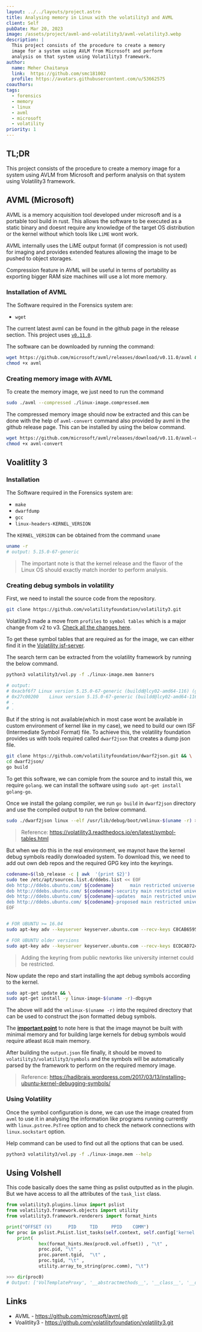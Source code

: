 ```yaml
---
layout: ../../layouts/project.astro
title: Analysing memory in Linux with the volatility3 and AVML
client: Self
pubDate: Mar 20, 2023
image: /assets/project/avml-and-volatility3/avml-volatility3.webp
description: |
  This project consists of the procedure to create a memory 
  image for a system using AVLM from Microsoft and perform
  analysis on that system using Volatility3 framework.
author: 
  name: Meher Chaitanya
  link:  https://github.com/smc181002
  profile: https://avatars.githubusercontent.com/u/53662575
coauthors:
tags:
  - forensics
  - memory
  - linux
  - avml
  - microsoft
  - volatility
priority: 1
---
```


## TL;DR

This project consists of the procedure to create a memory 
image for a system using AVLM from Microsoft and perform
analysis on that system using Volatility3 framework.

## AVML (Microsoft)

AVML is a memory acquisition tool developed under microsoft
and is a portable tool build in rust. This allows the 
software to be executed as a static binary and doesnt 
require any knowledge of the target OS distribution or the 
kernel without which tools like `LiME` wont work.

AVML internally uses the LiME output format (if compression
is not used) for imaging and provides extended features 
allowing the image to be pushed to object storages.

Compression feature in AVML will be useful in terms of 
portability as exporting bigger RAM size machines will use
a lot more memory.

### Installation of AVML

The Software required in the Forensics system are:

- `wget`

The current latest avml can be found in the github
page in the release section. This project uses
[`v0.11.0`](https://github.com/microsoft/avml/releases/tag/v0.11.0).

The software can be downloaded by running the command:
```bash
wget https://github.com/microsoft/avml/releases/download/v0.11.0/avml &&
chmod +x avml
```

### Creating memory image with AVML

To create the memory image, we just need to run the command
```bash
sudo ./avml --compressed ./linux-image.compressed.mem
```

The compressed memory image should now be extracted and 
this can be done with the help of `avml-convert` command 
also provided by avml in the github release page. This can
be installed by using the below command.

```bash
wget https://github.com/microsoft/avml/releases/download/v0.11.0/avml-convert &&
chmod +x avml-convert
```

## Voalitlity 3

### Installation

The Software required in the Forensics system are:

- `make`
- `dwarfdump`
- `gcc`
- `linux-headers-KERNEL_VERSION`

The `KERNEL_VERSION` can be obtained from the command 
`uname`

```bash
uname -r
# output: 5.15.0-67-generic
```

> The important note is that the kernel release and the 
flavor of the Linux OS should exactly match inorder to 
perform analysis.

### Creating debug symbols in volatility

First, we need to install the source code from the 
repository.

```bash
git clone https://github.com/volatilityfoundation/volatility3.git
```

Volatility3 made a move from `profiles` to `symbol tables` 
which is a major change from v2 to v3. 
[Check all the changes here](https://volatility3.readthedocs.io/en/latest/vol2to3.html).

To get these symbol tables that are required as for the 
image, we can either find it in the 
[Volatility isf-server](https://isf-server.techanarchy.net/).

The search term can be extracted from the volatility 
framework by running the below command.

```bash
python3 volatility3/vol.py -f ./linux-image.mem banners

# output: 
# 0xacbf6f7	Linux version 5.15.0-67-generic (buildd@lcy02-amd64-116) (gcc (Ubuntu 11.3.0-1ubuntu1~22.04) 11.3.0, GNU ld (GNU Binutils for Ubuntu) 2.38) #74-Ubuntu SMP Wed Feb 22 14:14:39 UTC 2023 (Ubuntu 5.15.0-67.74-generic 5.15.85)
# 0x27c00200	Linux version 5.15.0-67-generic (buildd@lcy02-amd64-116) (gcc (Ubuntu 11.3.0-1ubuntu1~22.04) 11.3.0, GNU ld (GNU Binutils for Ubuntu) 2.38) #74-Ubuntu SMP Wed Feb 22 14:14:39 UTC 2023 (Ubuntu 5.15.0-67.74-generic 5.15.85)
# .
# .
```

But if the string is not available(which in most case wont 
be available in custom environment of kernel like in my 
case), we need to build our own ISF (Intermediate Symbol 
Format) file. To achieve this, the volatility foundation 
provides us with tools required called `dwarf2json` that 
creates a dump json file.

```bash
git clone https://github.com/volatilityfoundation/dwarf2json.git && \
cd dwarf2json/
go build
```

To get this software, we can comiple from the source and to
install this, we require `golang`. we can install the 
software using `sudo apt-get install golang-go`. 

Once we install the golang compiler, we run `go build` in 
`dwarf2json` directory and use the compiled output to run
the below command.

```bash
sudo ./dwarf2json linux --elf /usr/lib/debug/boot/vmlinux-$(uname -r) > output.json
```

> Reference: https://volatility3.readthedocs.io/en/latest/symbol-tables.html

But when we do this in the real environment, we maynot 
have the kernel debug symbols readily donwloaded system.
To download this, we need to add out own deb repos and the
required GPG key into the keyrings.

```bash
codename=$(lsb_release -c | awk  '{print $2}')
sudo tee /etc/apt/sources.list.d/ddebs.list << EOF
deb http://ddebs.ubuntu.com/ ${codename}      main restricted universe multiverse
deb http://ddebs.ubuntu.com/ ${codename}-security main restricted universe multiverse
deb http://ddebs.ubuntu.com/ ${codename}-updates  main restricted universe multiverse
deb http://ddebs.ubuntu.com/ ${codename}-proposed main restricted universe multiverse
EOF
```

```bash

# FOR UBUNTU >= 16.04
sudo apt-key adv --keyserver keyserver.ubuntu.com --recv-keys C8CAB6595FDFF622

# FOR UBUNTU older versions
sudo apt-key adv --keyserver keyserver.ubuntu.com --recv-keys ECDCAD72428D7C01
```

> Adding the keyring from public newtorks like university 
internet could be restricted.

Now update the repo and start installing the apt debug 
symbols according to the kernel.

```bash
sudo apt-get update && \
sudo apt-get install -y linux-image-$(uname -r)-dbgsym
```

The above will add the `vmlinux-$(uname -r)` into the 
required directory that can be used to construct the json 
formatted debug symbols.

The <u>__important point__</u> to note here is that the 
image maynot be built with minimal memory and for building
large kernels for debug symbols would require atleast 
`8GiB` main memory.

After building the `output.json` file finally, it should be
moved to `volatility3/volatility3/symbols` and the symbols
will be automatically parsed by the framework to perform on
the required memory image.

> Reference: https://hadibrais.wordpress.com/2017/03/13/installing-ubuntu-kernel-debugging-symbols/


### Using Volatility

Once the symbol configuration is done, we can use the image
created from `avml` to use it in analysing the information
like programs running currently with `linux.pstree.PsTree`
option and to check the network connections with 
`linux.sockstart` option.

Help command can be used to find out all the options that
can be used.

```bash
python3 volatility3/vol.py -f ./linux-image.mem --help
```

## Using Volshell

This code basically does the same thing as pslist outputted 
as in the plugin. But we have access to all the attributes 
of the `task_list` class.

```python
from volatility3.plugins.linux import pslist
from volatility3.framework.objects import utility
from volatility3.framework.renderers import format_hints

print("OFFSET (V)      PID     TID     PPID    COMM")
for proc in pslist.PsList.list_tasks(self.context, self.config['kernel']):
    print(
            hex(format_hints.Hex(proc0.vol.offset)) , "\t" , 
            proc.pid, "\t" , 
            proc.parent.tgid,  "\t" , 
            proc.tgid, "\t" , 
            utility.array_to_string(proc.comm), "\t")
```

```python
>>> dir(proc0)
# Output: ['VolTemplateProxy', '__abstractmethods__', '__class__', '__delattr__', '__dict__', '__dir__', '__doc__', '__eq__', '__format__', '__ge__', '__getattr__', '__getattribute__', '__gt__', '__hash__', '__init__', '__init_subclass__', '__le__', '__lt__', '__mce_reserved', '__module__', '__ne__', '__new__', '__reduce__', '__reduce_ex__', '__repr__', '__setattr__', '__sizeof__', '__state', '__str__', '__subclasshook__', '__weakref__', '_abc_impl', '_add_process_layer', '_check_members', '_concrete_members', '_context', '_vol', 'acct_rss_mem1', 'acct_timexpd', 'acct_vm_mem1', 'active_memcg', 'active_mm', 'add_process_layer', 'alloc_lock', 'atomic_flags', 'audit_context', 'backing_dev_info', 'bio_list', 'blocked', 'bpf_ctx', 'bpf_storage', 'btrace_seq', 'cached_requested_key', 'capture_control', 'cast', 'cg_list', 'cgroups', 'children', 'clear_child_tid', 'closid', 'comm', 'compat_robust_list', 'core_cookie', 'core_node', 'core_occupation', 'cpu', 'cpus_mask', 'cpus_ptr', 'cpuset_mem_spread_rotor', 'cpuset_slab_spread_rotor', 'cred', 'curr_ret_depth', 'curr_ret_stack', 'default_timer_slack_ns', 'delays', 'dirty_paused_when', 'dl', 'exit_code', 'exit_signal', 'exit_state', 'files', 'flags', 'frozen', 'fs', 'ftrace_timestamp', 'futex_exit_mutex', 'futex_state', 'get_process_memory_sections', 'get_symbol_table_name', 'get_threads', 'group_leader', 'gtime', 'has_member', 'has_valid_member', 'has_valid_members', 'il_prev', 'in_eventfd', 'in_execve', 'in_iowait', 'in_memstall', 'in_ubsan', 'in_user_fault', 'io_context', 'io_uring', 'ioac', 'is_kernel_thread', 'is_thread_group_leader', 'is_user_thread', 'jobctl', 'journal_info', 'kmap_ctrl', 'kretprobe_instances', 'l1d_flush_kill', 'last_siginfo', 'last_sum_exec_runtime', 'last_switch_count', 'last_switch_time', 'last_task_numa_placement', 'last_wakee', 'loginuid', 'maj_flt', 'mce_addr', 'mce_count', 'mce_kflags', 'mce_kill_me', 'mce_ripv', 'mce_vaddr', 'mce_whole_page', 'member', 'memcg_in_oom', 'memcg_nr_pages_over_high', 'memcg_oom_gfp_mask', 'memcg_oom_order', 'mempolicy', 'mems_allowed', 'mems_allowed_seq', 'migration_disabled', 'migration_flags', 'migration_pending', 'min_flt', 'mm', 'nameidata', 'nivcsw', 'no_cgroup_migration', 'node_stamp', 'normal_prio', 'nr_cpus_allowed', 'nr_dirtied', 'nr_dirtied_pause', 'nsproxy', 'numa_faults', 'numa_faults_locality', 'numa_group', 'numa_migrate_retry', 'numa_pages_migrated', 'numa_preferred_nid', 'numa_scan_period', 'numa_scan_period_max', 'numa_scan_seq', 'numa_work', 'nvcsw', 'on_cpu', 'on_rq', 'oom_reaper_list', 'oom_reaper_timer', 'pagefault_disabled', 'parent', 'parent_exec_id', 'patch_state', 'pdeath_signal', 'pending', 'perf_event_ctxp', 'perf_event_list', 'perf_event_mutex', 'personality', 'pf_io_worker', 'pi_blocked_on', 'pi_lock', 'pi_state_cache', 'pi_state_list', 'pi_top_task', 'pi_waiters', 'pid', 'pid_links', 'plug', 'policy', 'posix_cputimers', 'posix_cputimers_work', 'preempt_notifiers', 'pref_node_fork', 'prev_cputime', 'prio', 'psi_flags', 'ptrace', 'ptrace_entry', 'ptrace_message', 'ptraced', 'ptracer_cred', 'pushable_dl_tasks', 'pushable_tasks', 'rcu', 'rcu_users', 'real_blocked', 'real_cred', 'real_parent', 'recent_used_cpu', 'reclaim_state', 'restart_block', 'restore_sigmask', 'ret_stack', 'rmid', 'robust_list', 'rseq', 'rseq_event_mask', 'rseq_sig', 'rss_stat', 'rt', 'rt_priority', 'sas_ss_flags', 'sas_ss_size', 'sas_ss_sp', 'saved_sigmask', 'sched_class', 'sched_contributes_to_load', 'sched_info', 'sched_migrated', 'sched_psi_wake_requeue', 'sched_remote_wakeup', 'sched_reset_on_fork', 'sched_task_group', 'se', 'seccomp', 'security', 'self_exec_id', 'sequential_io', 'sequential_io_avg', 'sessionid', 'set_child_tid', 'sibling', 'sighand', 'signal', 'splice_pipe', 'stack', 'stack_canary', 'stack_refcount', 'stack_vm_area', 'start_boottime', 'start_time', 'static_prio', 'stime', 'syscall_dispatch', 'sysvsem', 'sysvshm', 'task_frag', 'task_works', 'tasks', 'tgid', 'thread', 'thread_group', 'thread_info', 'thread_node', 'thread_pid', 'throttle_queue', 'timer_slack_ns', 'tlb_ubc', 'total_numa_faults', 'trace', 'trace_overrun', 'trace_recursion', 'tracing_graph_pause', 'trc_holdout_list', 'trc_ipi_to_cpu', 'trc_reader_checked', 'trc_reader_nesting', 'trc_reader_special', 'uclamp', 'uclamp_req', 'usage', 'use_memdelay', 'user_cpus_ptr', 'utask', 'utime', 'vfork_done', 'vmacache', 'vol', 'wake_cpu', 'wake_entry', 'wake_q', 'wakee_flip_decay_ts', 'wakee_flips', 'write']
```

## Links

- AVML - https://github.com/microsoft/avml.git
- Voalitlity3 - https://github.com/volatilityfoundation/volatility3.git
